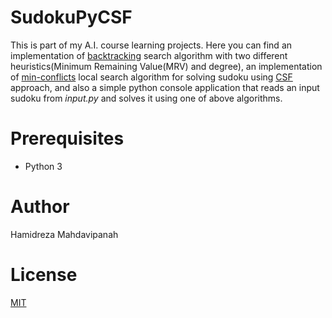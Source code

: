 # SudokuPyCSF
This is part of my A.I. course learning projects. Here you can find an implementation of [backtracking](https://en.wikipedia.org/wiki/Backtracking) search algorithm with two different heuristics(Minimum Remaining Value(MRV) and degree), an implementation of [min-conflicts](https://en.wikipedia.org/wiki/Min-conflicts_algorithm) local search algorithm for solving sudoku using [CSF](https://en.wikipedia.org/wiki/Constraint_satisfaction_problem) approach, and also a simple python console application that reads an input sudoku from _input.py_ and solves it using one of above algorithms.

# Prerequisites
  * Python 3

# Author
Hamidreza Mahdavipanah

# License
[MIT](./LICENSE)
